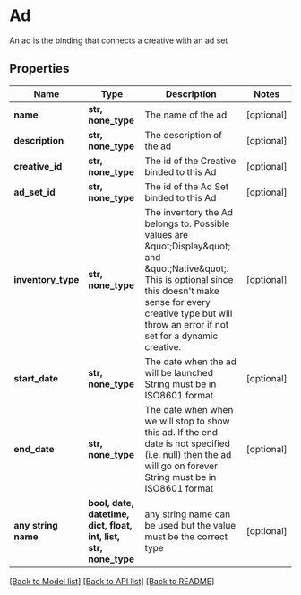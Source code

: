 # Ad

An ad is the binding that connects a creative with an ad set

## Properties
Name | Type | Description | Notes
------------ | ------------- | ------------- | -------------
**name** | **str, none_type** | The name of the ad | [optional] 
**description** | **str, none_type** | The description of the ad | [optional] 
**creative_id** | **str, none_type** | The id of the Creative binded to this Ad | [optional] 
**ad_set_id** | **str, none_type** | The id of the Ad Set binded to this Ad | [optional] 
**inventory_type** | **str, none_type** | The inventory the Ad belongs to. Possible values are \&quot;Display\&quot; and \&quot;Native\&quot;. This is optional since this doesn&#39;t make sense for every creative type but will throw an error if not set for a dynamic creative. | [optional] 
**start_date** | **str, none_type** | The date when the ad will be launched  String must be in ISO8601 format | [optional] 
**end_date** | **str, none_type** | The date when when we will stop to show this ad. If the end date is not specified (i.e. null) then the ad will go on forever  String must be in ISO8601 format | [optional] 
**any string name** | **bool, date, datetime, dict, float, int, list, str, none_type** | any string name can be used but the value must be the correct type | [optional]

[[Back to Model list]](../README.md#documentation-for-models) [[Back to API list]](../README.md#documentation-for-api-endpoints) [[Back to README]](../README.md)


